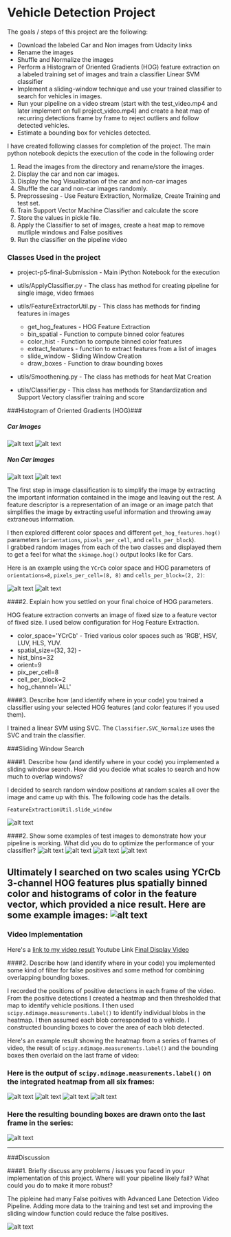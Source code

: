 # Vehicle Detection Project

The goals / steps of this project are the following:

* Download the labeled Car and Non images from Udacity links
* Rename the images
* Shuffle and Normalize the images
* Perform a Histogram of Oriented Gradients (HOG) feature extraction on a labeled training set of images and train a classifier Linear SVM classifier
* Implement a sliding-window technique and use your trained classifier to search for vehicles in images.
* Run your pipeline on a video stream (start with the test_video.mp4 and later implement on full project_video.mp4) and create a heat map of recurring detections frame by frame to reject outliers and follow detected vehicles.
* Estimate a bounding box for vehicles detected.

[//]: # (Image References)
[image1]: ./output_images/car-image1.png
[image2]: ./output_images/car-image2.png
[image3]: ./output_images/car-image3.png
[image4]: ./output_images/car-image5.png
[image5]: ./output_images/car-hog-side-by-side1.png
[image6]: ./output_images/car-hog-side-by-side2.png
[image7]: ./output_images/car-hog-side-by-side3.png
[image8]: ./output_images/car-hog-side-by-side4.png
[image9]: ./output_images/box-mulitple4.png
[image10]: ./output_images/box.png
[image11]: ./output_images/sliding-window.png
[image12]: ./output_images/heatmap.png
[image13]: ./output_images/heatmap2.png
[image14]: ./output_images/non-car-image1.png
[image15]: ./output_images/non-car-image4.png
[image16]: ./output_images/heatmap3.png
[image17]: ./output_images/heatmap4.png
[image18]: ./output_images/heatmap5.png
[image19]: ./output_images/heatmap6.png
[image20]: ./output_images/false-positive.png
[video1]: ./output_final_project_Final_ver2.mp4




I have created following classes for completion of the project. The main python notebook depicts the execution of the code in the following order

1. Read the images from the directory and rename/store the images.
2. Display the car and non car images.
3. Display the hog Visualization of the car and non-car images 
4. Shuffle the car and non-car images randomly.
5. Preprossesing - Use Feature Extraction, Normalize, Create Training and test set.
6. Train Support Vector Machine Classifier and calculate the score
7. Store the values in pickle file.
8. Apply the Classifier to set of images, create a heat map to remove mutliple windows and False positives
9. Run the classifier on the pipeline video

### Classes Used in the project ###
* project-p5-final-Submission - Main iPython Notebook for the execution
* utils/ApplyClassifier.py - The class has method for creating pipeline for single image, video frmaes
* utils/FeatureExtractorUtil.py - This class has methods for finding features in images
    * get_hog_features - HOG Feature Extraction
    * bin_spatial - Function to compute binned color features 
    * color_hist - Function to compute binned color features
    * extract_features - function to extract features from a list of images
    * slide_window - Sliding Window Creation
    * draw_boxes - Function to draw bounding boxes
    
* utils/Smoothening.py - The class has methods for heat Mat Creation
* utils/Classifier.py - This class has methods for Standardization and Support Vectory classifier training and score

###Histogram of Oriented Gradients (HOG)###

##### Car Images #####
![alt text][image1]
![alt text][image2]

##### Non Car Images #####
![alt text][image14]
![alt text][image15]

The first step in image classification is to simplify the image by extracting the important information contained in the image and leaving out the rest. A feature descriptor is a representation of an image or an image patch that simplifies the image by extracting useful information and throwing away extraneous information. 

I then explored different color spaces and different `get_hog_features.hog()` parameters (`orientations`, `pixels_per_cell`, and `cells_per_block`).  
I grabbed random images from each of the two classes and displayed them to get a feel for what the `skimage.hog()` output looks like for Cars.

Here is an example using the `YCrCb` color space and HOG parameters of `orientations=8`, `pixels_per_cell=(8, 8)` and `cells_per_block=(2, 2)`:

![alt text][image5]
![alt text][image6]

####2. Explain how you settled on your final choice of HOG parameters.

HOG feature extraction  converts an image of fixed size to a feature vector of fixed size. I used below configuration for Hog Feature Extraction.

* color_space='YCrCb' - Tried various color spaces such as 'RGB', HSV, LUV, HLS, YUV. 
* spatial_size=(32, 32) -
* hist_bins=32
* orient=9
* pix_per_cell=8
* cell_per_block=2
* hog_channel='ALL'

####3. Describe how (and identify where in your code) you trained a classifier using your selected HOG features (and color features if you used them).

I trained a linear SVM using SVC. The `Classifier.SVC_Normalize` uses the SVC and train the classifier.

###Sliding Window Search

####1. Describe how (and identify where in your code) you implemented a sliding window search.  How did you decide what scales to search and how much to overlap windows?

I decided to search random window positions at random scales all over the image and came up with this. The following code has the details.

 `FeatureExtractionUtil.slide_window`

![alt text][image3]

####2. Show some examples of test images to demonstrate how your pipeline is working.  What did you do to optimize the performance of your classifier?
![alt text][image9]
![alt text][image10]
![alt text][image12]
![alt text][image13]

Ultimately I searched on two scales using YCrCb 3-channel HOG features plus spatially binned color and histograms of color in the feature vector, which provided a nice result.  Here are some example images:
![alt text][image10]
---

### Video Implementation

Here's a [link to my video result](./output_final_project_Final_ver2.mp4)
Youtube Link [Final Display Video](https://www.youtube.com/watch?v=HmuTQVL8IUc)

####2. Describe how (and identify where in your code) you implemented some kind of filter for false positives and some method for combining overlapping bounding boxes.

I recorded the positions of positive detections in each frame of the video.  From the positive detections I created a heatmap and then thresholded that map to identify vehicle positions.  I then used `scipy.ndimage.measurements.label()` to identify individual blobs in the heatmap.  I then assumed each blob corresponded to a vehicle.  I constructed bounding boxes to cover the area of each blob detected.  

Here's an example result showing the heatmap from a series of frames of video, the result of `scipy.ndimage.measurements.label()` and the bounding boxes then overlaid on the last frame of video:

### Here is the output of `scipy.ndimage.measurements.label()` on the integrated heatmap from all six frames:
![alt text][image16]
![alt text][image17]
![alt text][image18]
![alt text][image19]

### Here the resulting bounding boxes are drawn onto the last frame in the series:
![alt text][image10]

---

###Discussion

####1. Briefly discuss any problems / issues you faced in your implementation of this project.  Where will your pipeline likely fail?  What could you do to make it more robust?

The pipleine had many False poitives with Advanced Lane Detection Video Pipeline. Adding more data to the training and test set and improving the sliding window function could reduce the false positives.

![alt text][image20]

